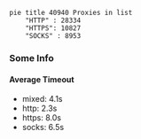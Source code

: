 
```mermaid
pie title 40940 Proxies in list
    "HTTP" : 28334
    "HTTPS": 10827
    "SOCKS" : 8953
```

### Some Info
#### Average Timeout

- mixed: 4.1s
- http: 2.3s
- https: 8.0s
- socks: 6.5s